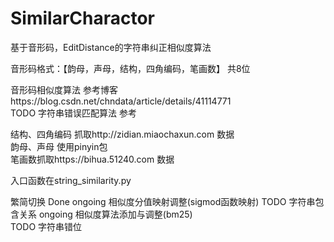 # SimilarCharactor
基于音形码，EditDistance的字符串纠正相似度算法

音形码格式：【韵母，声母，结构，四角编码，笔画数】 共8位

音形码相似度算法 参考博客https://blog.csdn.net/chndata/article/details/41114771  
TODO 字符串错误匹配算法 参考

结构、四角编码 抓取http://zidian.miaochaxun.com 数据  
韵母、声母 使用pinyin包  
笔画数抓取https://bihua.51240.com 数据

入口函数在string_similarity.py

繁简切换 Done 
ongoing 相似度分值映射调整(sigmod函数映射)
TODO 字符串包含关系 
ongoing 相似度算法添加与调整(bm25)  
TODO 字符串错位  
